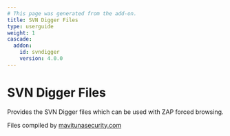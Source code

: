```yaml
---
# This page was generated from the add-on.
title: SVN Digger Files
type: userguide
weight: 1
cascade:
  addon:
    id: svndigger
    version: 4.0.0
---
```


# SVN Digger Files

Provides the SVN Digger files which can be used with ZAP forced browsing.

Files compiled by [mavitunasecurity.com](http://www.mavitunasecurity.com/blog/svn-digger-better-lists-for-forced-browsing/)
